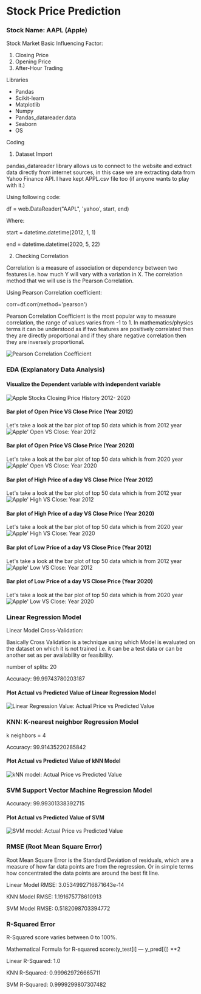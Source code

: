 # Stock Price Prediction

### Stock Name: AAPL (Apple)

Stock Market Basic Influencing Factor:

1. Closing Price
2. Opening Price
3. After-Hour Trading


Libraries

- Pandas
- Scikit-learn
- Matplotlib
- Numpy
- Pandas_datareader.data
- Seaborn
- OS

Coding

1. Dataset Import

pandas_datareader library allows us to connect to the website and extract data directly from internet sources, in this case we are extracting data from Yahoo Finance API.
I have kept APPL.csv file too (if anyone wants to play with it.)

Using following code:

df = web.DataReader("AAPL", 'yahoo', start, end)

Where:

start = datetime.datetime(2012, 1, 1)

end = datetime.datetime(2020, 5, 22)

2. Checking Correlation

Correlation is a measure of association or dependency between two features i.e. how much Y will vary with a variation in X. The correlation method that we will use is the Pearson Correlation.

Using Pearson Correlation coefficient:

corr=df.corr(method='pearson')

Pearson Correlation Coefficient is the most popular way to measure correlation, the range of values varies from -1 to 1. In mathematics/physics terms it can be understood as if two features are positively correlated then they are directly proportional and if they share negative correlation then they are inversely proportional.

![Pearson Correlation Coefficient](images/1_corr_visual.png)

### EDA (Explanatory Data Analysis)

#### Visualize the Dependent variable with independent variable
![Apple Stocks Closing Price History 2012- 2020](images/2_priceHistory.png)

#### Bar plot of Open Price VS Close Price (Year 2012)
Let's take a look at the bar plot of top 50 data which is from 2012 year
![Apple' Open VS Close: Year 2012](images/3_openVScloseYear2012.png)

#### Bar plot of Open Price VS Close Price (Year 2020)
Let's take a look at the bar plot of top 50 data which is from 2020 year
![Apple' Open VS Close: Year 2020](images/4_openVScloseYear2020.png)

#### Bar plot of High Price of a day VS Close Price (Year 2012)
Let's take a look at the bar plot of top 50 data which is from 2012 year
![Apple' High VS Close: Year 2012](images/5_highVScloseYear2012.png)

#### Bar plot of High Price of a day VS Close Price (Year 2020)
Let's take a look at the bar plot of top 50 data which is from 2020 year
![Apple' High VS Close: Year 2020](images/6_highVScloseYear2020.png)

#### Bar plot of Low Price of a day VS Close Price (Year 2012)
Let's take a look at the bar plot of top 50 data which is from 2012 year
![Apple' Low VS Close: Year 2012](images/7_lowVScloseYear2012.png)

#### Bar plot of Low Price of a day VS Close Price (Year 2020)
Let's take a look at the bar plot of top 50 data which is from 2020 year
![Apple' Low VS Close: Year 2020](images/8_lowVScloseYear2020.png)

### Linear Regression Model
Linear Model Cross-Validation:

Basically Cross Validation is a technique using which Model is evaluated on the dataset on which it is not trained i.e. it can be a test data or can be another set as per availability or feasibility.

number of splits: 20

Accuracy: 99.99743780203187

#### Plot Actual vs Predicted Value of Linear Regression Model
![Linear Regression Value: Actual Price vs Predicted Value](images/9_actualVSpredictedLRM.png)

### KNN: K-nearest neighbor Regression Model

k neighbors = 4

Accuracy: 99.91435220285842

#### Plot Actual vs Predicted Value of kNN Model
![kNN model: Actual Price vs Predicted Value](images/10_actualVSpredictedkNN.png)

### SVM Support Vector Machine Regression Model

Accuracy: 99.99301338392715

#### Plot Actual vs Predicted Value of SVM
![SVM model: Actual Price vs Predicted Value](images/11_actualVSpredictedSVM.png)

### RMSE (Root Mean Square Error)

Root Mean Square Error is the Standard Deviation of residuals, which are a measure of how far data points are from the regression. Or in simple terms how concentrated the data points are around the best fit line.

Linear Model RMSE: 3.0534992716871643e-14

KNN Model RMSE: 1.191675778610913

SVM Model RMSE: 0.5182098703394772

### R-Squared Error
R-Squared score varies between 0 to 100%.

Mathematical Formula for R-squared score:(y_test[i] — y_pred[i]) **2

Linear R-Squared: 1.0

KNN R-Squared: 0.999629726665711

SVM R-Squared: 0.9999299807307482